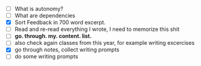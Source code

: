 - [ ] What is autonomy?
- [ ] What are dependencies
- [x] Sort Feedback in 700 word excerpt.
- [ ] Read and re-read everything I wrote, I need to memorize this shit
- [ ] **go. through. my. content. list.**
- [ ] also check again classes from this year, for example writing excercises
- [x] go through notes, collect writing prompts
- [ ] do some writing prompts
